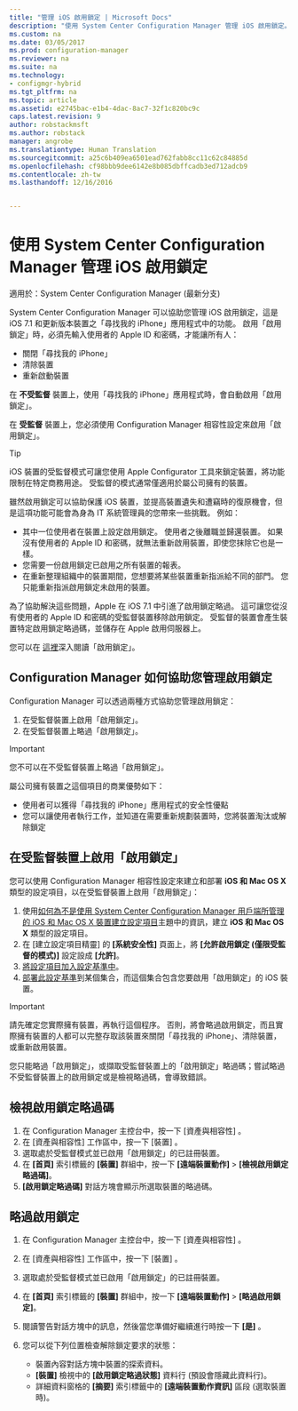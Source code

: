 ```yaml
---
title: "管理 iOS 啟用鎖定 | Microsoft Docs"
description: "使用 System Center Configuration Manager 管理 iOS 啟用鎖定。"
ms.custom: na
ms.date: 03/05/2017
ms.prod: configuration-manager
ms.reviewer: na
ms.suite: na
ms.technology:
- configmgr-hybrid
ms.tgt_pltfrm: na
ms.topic: article
ms.assetid: e2745bac-e1b4-4dac-8ac7-32f1c820bc9c
caps.latest.revision: 9
author: robstackmsft
ms.author: robstack
manager: angrobe
ms.translationtype: Human Translation
ms.sourcegitcommit: a25c6b409ea6501ead762fabb8cc11c62c84885d
ms.openlocfilehash: cf98bbb9dee6142e8b085dbffcadb3ed712adcb9
ms.contentlocale: zh-tw
ms.lasthandoff: 12/16/2016


---
```

# <a name="manage-ios-activation-lock-with-system-center-configuration-manager"></a>使用 System Center Configuration Manager 管理 iOS 啟用鎖定

適用於：System Center Configuration Manager (最新分支)


System Center Configuration Manager 可以協助您管理 iOS 啟用鎖定，這是 iOS 7.1 和更新版本裝置之「尋找我的 iPhone」應用程式中的功能。 啟用「啟用鎖定」時，必須先輸入使用者的 Apple ID 和密碼，才能讓所有人：

- 關閉「尋找我的 iPhone」
- 清除裝置
- 重新啟動裝置

在 **不受監督** 裝置上，使用「尋找我的 iPhone」應用程式時，會自動啟用「啟用鎖定」。

在 **受監督** 裝置上，您必須使用 Configuration Manager 相容性設定來啟用「啟用鎖定」。

> [!TIP]
> iOS 裝置的受監督模式可讓您使用 Apple Configurator 工具來鎖定裝置，將功能限制在特定商務用途。 受監督的模式通常僅適用於屬公司擁有的裝置。

雖然啟用鎖定可以協助保護 iOS 裝置，並提高裝置遺失和遭竊時的復原機會，但是這項功能可能會為身為 IT 系統管理員的您帶來一些挑戰。 例如：

- 其中一位使用者在裝置上設定啟用鎖定。 使用者之後離職並歸還裝置。 如果沒有使用者的 Apple ID 和密碼，就無法重新啟用裝置，即使您抹除它也是一樣。
- 您需要一份啟用鎖定已啟用之所有裝置的報表。
- 在重新整理組織中的裝置期間，您想要將某些裝置重新指派給不同的部門。 您只能重新指派啟用鎖定未啟用的裝置。


為了協助解決這些問題，Apple 在 iOS 7.1 中引進了啟用鎖定略過。 這可讓您從沒有使用者的 Apple ID 和密碼的受監督裝置移除啟用鎖定。 受監督的裝置會產生裝置特定啟用鎖定略過碼，並儲存在 Apple 啟用伺服器上。

您可以在 [這裡](https://support.apple.com/HT201365)深入閱讀「啟用鎖定」。

## <a name="how-configuration-manager-helps-you-manage-activation-lock"></a>Configuration Manager 如何協助您管理啟用鎖定

Configuration Manager 可以透過兩種方式協助您管理啟用鎖定：

1. 在受監督裝置上啟用「啟用鎖定」。
2. 在受監督裝置上略過「啟用鎖定」。

> [!IMPORTANT]
> 您不可以在不受監督裝置上略過「啟用鎖定」。

屬公司擁有裝置之這個項目的商業優勢如下：



- 使用者可以獲得「尋找我的 iPhone」應用程式的安全性優點
- 您可以讓使用者執行工作，並知道在需要重新規劃裝置時，您將裝置淘汰或解除鎖定


## <a name="enable-activation-lock-on-supervised-devices"></a>在受監督裝置上啟用「啟用鎖定」

您可以使用 Configuration Manager 相容性設定來建立和部署 **iOS 和 Mac OS X** 類型的設定項目，以在受監督裝置上啟用「啟用鎖定」：

1. 使用[如何為不是使用 System Center Configuration Manager 用戶端所管理的 iOS 和 Mac OS X 裝置建立設定項目](/sccm/compliance/deploy-use/create-configuration-items-for-ios-and-mac-os-x-devices-managed-without-the-client)主題中的資訊，建立 **iOS 和 Mac OS X** 類型的設定項目。
2. 在 [建立設定項目精靈] 的 **[系統安全性]** 頁面上，將 **[允許啟用鎖定 (僅限受監督的模式)]** 設定設成 **[允許]**。
3. [將設定項目加入設定基準中](/sccm/compliance/deploy-use/create-configuration-baselines)。
4. [部署此設定基準](/sccm/compliance/deploy-use/deploy-configuration-baselines)到某個集合，而這個集合包含您要啟用「啟用鎖定」的 iOS 裝置。

> [!IMPORTANT]
> 請先確定您實際擁有裝置，再執行這個程序。 否則，將會略過啟用鎖定，而且實際擁有裝置的人都可以完整存取該裝置來關閉「尋找我的 iPhone」、清除裝置，或重新啟用裝置。

您只能略過「啟用鎖定」，或擷取受監督裝置上的「啟用鎖定」略過碼；嘗試略過不受監督裝置上的啟用鎖定或是檢視略過碼，會導致錯誤。



## <a name="view-the-activation-lock-bypass-code"></a>檢視啟用鎖定略過碼

1. 在 Configuration Manager 主控台中，按一下 [資產與相容性] 。
2. 在 [資產與相容性]  工作區中，按一下 [裝置] 。
3. 選取處於受監督模式並已啟用「啟用鎖定」的已註冊裝置。
4. 在 **[首頁]** 索引標籤的 **[裝置]** 群組中，按一下 **[遠端裝置動作]** > **[檢視啟用鎖定略過碼]**。
5. **[啟用鎖定略過碼]** 對話方塊會顯示所選取裝置的略過碼。

## <a name="bypass-activation-lock"></a>略過啟用鎖定

1. 在 Configuration Manager 主控台中，按一下 [資產與相容性] 。
2. 在 [資產與相容性]  工作區中，按一下 [裝置] 。
3. 選取處於受監督模式並已啟用「啟用鎖定」的已註冊裝置。
3. 在 **[首頁]** 索引標籤的 **[裝置]** 群組中，按一下 **[遠端裝置動作]** > **[略過啟用鎖定]**。
5. 閱讀警告對話方塊中的訊息，然後當您準備好繼續進行時按一下 **[是]** 。
6. 您可以從下列位置檢查解除鎖定要求的狀態：

    - 裝置內容對話方塊中裝置的探索資料。
    - **[裝置]** 檢視中的 **[啟用鎖定略過狀態]** 資料行 (預設會隱藏此資料行)。
    - 詳細資料窗格的 **[摘要]** 索引標籤中的 **[遠端裝置動作資訊]** 區段 (選取裝置時)。

